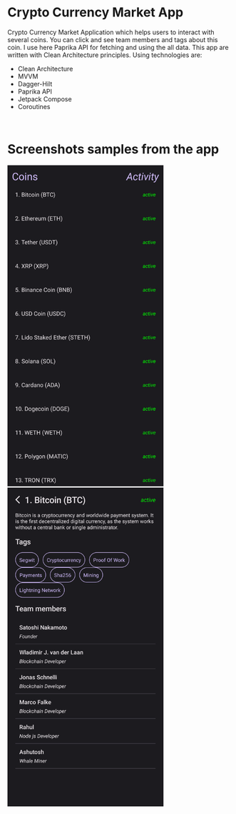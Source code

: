 # Crypto Currency Market App


Crypto Currency Market Application which helps users to interact with several coins. You can click and see team members and tags about this coin. I use here Paprika API for fetching and using the all data. This app are written with Clean Architecture principles. Using technologies are:
* Clean Architecture
* MVVM
* Dagger-Hilt
* Paprika API
* Jetpack Compose
* Coroutines


<br>

# Screenshots samples from the app

<img src="screenshots/ss111.png" width="350">
<br>
<img src="screenshots/ss222.png" width="350">
